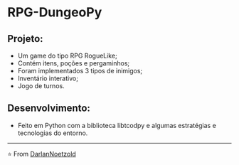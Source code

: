 # RPG-DungeoPy

## Projeto:
* Um game do tipo RPG RogueLike;
* Contém itens, poções e pergaminhos;
* Foram implementados 3 tipos de inimigos;
* Inventário interativo;
* Jogo de turnos.

## Desenvolvimento:
* Feito em Python com a biblioteca libtcodpy e algumas estratégias e tecnologias do entorno.

---

⭐️ From [DarlanNoetzold](https://github.com/DarlanNoetzold)
